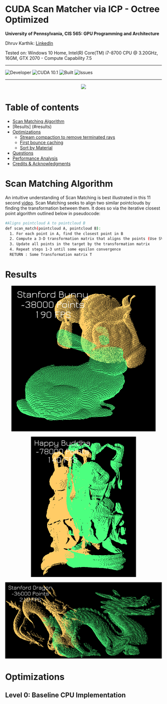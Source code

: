 CUDA Scan Matcher via ICP - Octree Optimized 
===============================================================================

**University of Pennsylvania, CIS 565: GPU Programming and Architecture**

Dhruv Karthik: [LinkedIn](https://www.linkedin.com/in/dhruv_karthik/)

Tested on: Windows 10 Home, Intel(R) Core(TM) i7-8700 CPU @ 3.20GHz, 16GM, GTX 2070 - Compute Capability 7.5
____________________________________________________________________________________
![Developer](https://img.shields.io/badge/Developer-Dhruv-0f97ff.svg?style=flat) ![CUDA 10.1](https://img.shields.io/badge/CUDA-10.1-yellow.svg) ![Built](https://img.shields.io/appveyor/ci/gruntjs/grunt.svg) ![Issues](https://img.shields.io/badge/issues-none-green.svg)
____________________________________________________________________________________
<p align="center">
  <img  src="img/waymotrue.gif">
</p>

Table of contents
=================
   * [Scan Matching Algorithm](#scan-matching-algorithm)
   * [Results] (#results)
  * [Optimizations](#optimizations)
    * [Stream compaction to remove terminated rays](#stream-compaction-to-remove-terminated-rays)
    * [First bounce caching](#first-bounce-caching)
    * [Sort by Material](#sort-by-material)
   * [Questions](#questions)
   * [Performance Analysis](#performance-analysis)
   * [Credits & Acknowledgments](#credits)
   
# Scan Matching Algorithm
An intuitive understanding of Scan Matching is best illustrated in this 11 second [video](https://www.youtube.com/watch?v=uzOCS_gdZuM).
Scan Matching seeks to align two similar pointclouds by finding the transformation between them. It does so via the iterative closest point algorithm outlined below in pseudocode:
```bash
#Aligns pointcloud A to pointcloud B
def scan_match(pointcloud A, pointcloud B):
  1. For each point in A, find the closest point in B
  2. Compute a 3-D transformation matrix that aligns the points (Use SVD & Least Squares Regression)
  3. Update all points in the target by the transformation matrix
  4. Repeat steps 1-3 until some epsilon convergence
  RETURN : Some Transformation matrix T
```
# Results
<p align="center">
  <img  src="img/bunnytrue.gif">
</p>

<p align="center">
  <img  src="img/buddhatrue.gif">
</p>

<p align="center">
  <img  src="img/dragontrue.gif">
</p>

# Optimizations
## Level 0: Baseline CPU Implementation

